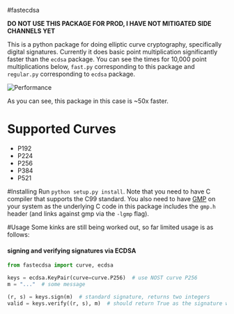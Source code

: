 #fastecdsa

**DO NOT USE THIS PACKAGE FOR PROD, I HAVE NOT MITIGATED SIDE CHANNELS YET**

This is a python package for doing elliptic curve cryptography, specifically
digital signatures. Currently it does basic point multiplication significantly
faster than the `ecdsa` package. You can see the times for 10,000 point
multiplications below, `fast.py` corresponding to this package and `regular.py`
corresponding to `ecdsa` package.

![Performance](http://i.imgur.com/olqitSs.png?1)

As you can see, this package in this case is ~50x faster.

# Supported Curves
* P192
* P224
* P256
* P384
* P521

#Installing
Run `python setup.py install`. Note that you need to have C compiler that
supports the C99  standard. You also need to have [GMP](https://gmplib.org/) on
your system as the underlying C code in this package includes the `gmp.h` header
(and links against gmp via the `-lgmp` flag).

#Usage
Some kinks are still being worked out, so far limited usage is as follows:

#### signing and verifying signatures via ECDSA
```python
from fastecdsa import curve, ecdsa

keys = ecdsa.KeyPair(curve=curve.P256)  # use NOST curve P256
m = "..."  # some message

(r, s) = keys.sign(m)  # standard signature, returns two integers
valid = keys.verify((r, s), m)  # should return True as the signature we just generated is valid.
```
